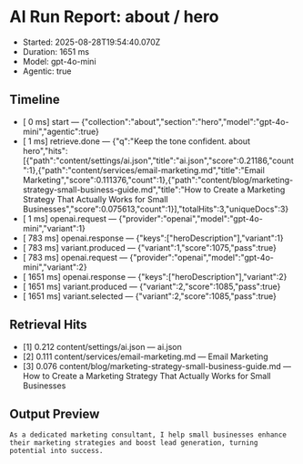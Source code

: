 # AI Run Report: about / hero

- Started: 2025-08-28T19:54:40.070Z
- Duration: 1651 ms
- Model: gpt-4o-mini
- Agentic: true

## Timeline
- [    0 ms] start — {"collection":"about","section":"hero","model":"gpt-4o-mini","agentic":true}
- [    1 ms] retrieve.done — {"q":"Keep the tone confident. about hero","hits":[{"path":"content/settings/ai.json","title":"ai.json","score":0.21186,"count":1},{"path":"content/services/email-marketing.md","title":"Email Marketing","score":0.111376,"count":1},{"path":"content/blog/marketing-strategy-small-business-guide.md","title":"How to Create a Marketing Strategy That Actually Works for Small Businesses","score":0.075613,"count":1}],"totalHits":3,"uniqueDocs":3}
- [    1 ms] openai.request — {"provider":"openai","model":"gpt-4o-mini","variant":1}
- [  783 ms] openai.response — {"keys":["heroDescription"],"variant":1}
- [  783 ms] variant.produced — {"variant":1,"score":1075,"pass":true}
- [  783 ms] openai.request — {"provider":"openai","model":"gpt-4o-mini","variant":2}
- [ 1651 ms] openai.response — {"keys":["heroDescription"],"variant":2}
- [ 1651 ms] variant.produced — {"variant":2,"score":1085,"pass":true}
- [ 1651 ms] variant.selected — {"variant":2,"score":1085,"pass":true}

## Retrieval Hits
- [1] 0.212 content/settings/ai.json — ai.json
- [2] 0.111 content/services/email-marketing.md — Email Marketing
- [3] 0.076 content/blog/marketing-strategy-small-business-guide.md — How to Create a Marketing Strategy That Actually Works for Small Businesses

## Output Preview

```
As a dedicated marketing consultant, I help small businesses enhance their marketing strategies and boost lead generation, turning potential into success.
```
